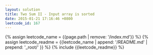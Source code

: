 ```yaml
---
layout: solution
title: Two Sum II - Input array is sorted
date: 2015-01-21 17:16:46 +0800
leetcode_id: 167
---
```

{% assign leetcode_name = {{page.path | remove: '/index.md'}}  %}
{% assign leetcode_readme = {{leetcode_name | append: '/README.md' | prepend: '_root/' }}  %}
{% include {{leetcode_readme}} %}
